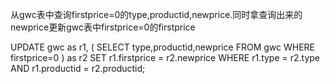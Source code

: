 从gwc表中查询firstprice=0的type,productid,newprice.同时拿查询出来的newprice更新gwc表中firstprice=0的firstprice

UPDATE gwc as r1,
(
  SELECT type,productid,newprice
  FROM   gwc
  WHERE  firstprice=0
) as r2
SET r1.firstprice = r2.newprice WHERE r1.type = r2.type AND r1.productid = r2.productid;
